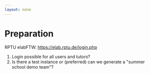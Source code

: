 ```yaml
---
layout: none
---
```



# Preparation

RPTU elabFTW: https://elab.rptu.de/login.php

1. Login possible for all users and tutors?
2. Is there a test instance or (preferred) can we generate a "summer school demo team"? 

